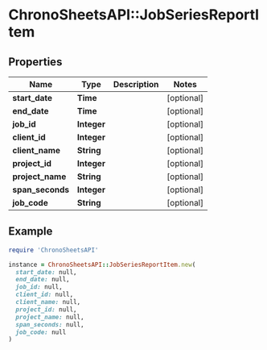 # ChronoSheetsAPI::JobSeriesReportItem

## Properties

| Name | Type | Description | Notes |
| ---- | ---- | ----------- | ----- |
| **start_date** | **Time** |  | [optional] |
| **end_date** | **Time** |  | [optional] |
| **job_id** | **Integer** |  | [optional] |
| **client_id** | **Integer** |  | [optional] |
| **client_name** | **String** |  | [optional] |
| **project_id** | **Integer** |  | [optional] |
| **project_name** | **String** |  | [optional] |
| **span_seconds** | **Integer** |  | [optional] |
| **job_code** | **String** |  | [optional] |

## Example

```ruby
require 'ChronoSheetsAPI'

instance = ChronoSheetsAPI::JobSeriesReportItem.new(
  start_date: null,
  end_date: null,
  job_id: null,
  client_id: null,
  client_name: null,
  project_id: null,
  project_name: null,
  span_seconds: null,
  job_code: null
)
```

